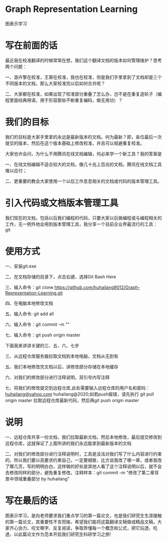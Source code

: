 # Graph Representation Learning
图表示学习

# 写在前面的话
最近我在校准翻译的时候常常在想，我们这个翻译文档的版本如何管理维护？思考两个问题：

一、游卉擎在校准，王蓉在校准，我也在校准，但是我们手里拿到了文档却是三个不同版本的文档，那么大家校准完以后如何合并呢？

二、大家都在校准，如果出现了校准部分重叠了怎么办，岂不是在重复造轮子（编程里面经典用语，用于形容那些不断重复编码，做无用功）？

# 我们的目标
我们的目标是大家手里拿的永远是最新版本的文档，何为最新？即，各位最后一次提交的版本，然后在这个版本基础上修改校准，并且可以规避重复校准。

大家也许会问，为什么不用腾讯在线文档编辑，何必来学一个新工具？我的答案是

一、在线文档编辑不适合较大的文档，像几十兆上百兆的文档，腾讯在线文档工具难以应付；

二、更重要的教会大家使用一个以后工作息息相关的文档或代码的版本管理工具。

# 引入代码或文档版本管理工具
我们现在的文档，包括以后我们编程的代码，只要大家以后做编程或与编程相关的工作，无一例外地会用到版本管理工具，我分享一个目前企业界最流行的工具：git

# 使用方式
一、安装git.exe

二、在文档存储的目录下，点击右键，选择Git Bash Here

三、输入命令：git clone https://github.com/huhailang9012/Graph-Representation-Learning.git

四、在电脑本地修改文档

五、输入命令: git add all

六、输入命令：git commit -m ""

七、输入命令：git push origin master

下面我来讲讲关键的三、五、六、七步

三、从远程仓库服务器拉取文档到本地电脑，文档从无到有

五、我们本地修改完文档以后，讲修改部分存储在本地缓存

六、对我们的修改部分进行注释说明，双引号内写注释

七、将我们的修改提交到远程仓库,此处需要输入远程仓库的用户名和密码：huhailang@yahoo.com huhailang@2020;如若push报错，请先执行 git pull origin master 拉取远程仓库最新代码，然后再git push origin master

# 说明
一、远程仓库共享一份文档，我们拉取最新文档，然后本地修改，最后提交修改到远程仓库，这就保证了上面所讲的我们永远能拿到最新版本的文档

二、对我们的修改部分进行注释说明时，工具是没法对我们写了什么内容进行约束的，所以我们要以高要求约束自己，一定要细致，比方说我改了哪一章，或者我改了哪几页，写的明明白白，这样做的好处是其他人看了这个注释说明以后，就不会去修改同样的部分，避免重复修改。注释样本：git commit -m "修改了第二章背景中领域重叠部分 by huhailang"

# 写在最后的话
图表示学习，是向老师要求我们重点学习的第一篇论文，也是我们研究生生涯接触的第一篇论文，其重要性不言而喻，希望我们能将这篇翻译文稿做成精品文稿，大家齐心协力，咬文嚼字、反复阅读，争取弄懂每一个概念和公式，把它玩透、吃透，以此篇论文作为范本开启我们研究生科研学习之旅!

